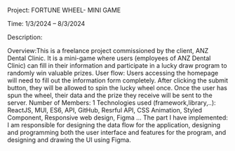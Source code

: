 Project: FORTUNE WHEEL- MINI GAME 

Time: 1/3/2024 – 8/3/2024 

Description:

Overview:This is a freelance project commissioned by the client, ANZ Dental Clinic. It is a mini-game where users (employees of ANZ Dental Clinic) can fill in their information and participate in a lucky draw program to randomly win valuable prizes.
User flow: 
Users accessing the homepage will need to fill out the information form completely. 
After clicking the submit button, they will be allowed to spin the lucky wheel once. 
Once the user has spun the wheel, their data and the prize they receive will be sent to the server.
Number of Members: 1
Technologies used (framework,library,..): ReactJS, MUI, ES6, API, GitHub, Resrful API, CSS Animation, Styled Component, Responsive web design, Figma …
The part I have implemented: I am responsible for designing the data flow for the application, designing and programming both the user interface and features for the program, and designing and drawing the UI using Figma.
